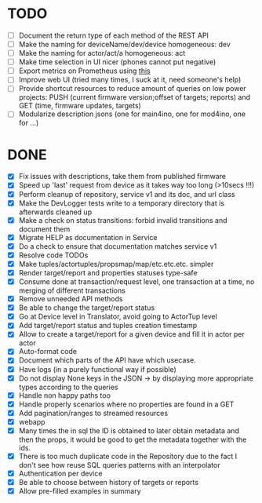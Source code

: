 # TODO

- [ ] Document the return type of each method of the REST API
- [ ] Make the naming for deviceName/dev/device homogeneous: dev
- [ ] Make the naming for actor/act/a homogeneous: act
- [ ] Make time selection in UI nicer (phones cannot put negative)
- [ ] Export metrics on Prometheus using [this](https://github.com/prometheus/client_java)
- [ ] Improve web UI (tried many times, I suck at it, need someone's help)
- [ ] Provide shortcut resources to reduce amount of queries on low power projects: PUSH (current firmware version;offset of targets; reports) and GET (time, firmware updates, targets)
- [ ] Modularize description jsons (one for main4ino, one for mod4ino, one for ...)

# DONE

- [x] Fix issues with descriptions, take them from published firmware
- [x] Speed up 'last' request from device as it takes way too long (>10secs !!!)
- [x] Perform cleanup of repository, service v1 and its doc, and url class
- [x] Make the DevLogger tests write to a temporary directory that is afterwards cleaned up
- [x] Make a check on status transitions: forbid invalid transitions and document them
- [x] Migrate HELP as documentation in Service
- [x] Do a check to ensure that documentation matches service v1
- [x] Resolve code TODOs
- [x] Make tuples/actortuples/propsmap/map/etc.etc.etc. simpler
- [x] Render target/report and properties statuses type-safe
- [x] Consume done at transaction/request level, one transaction at a time, no merging of different transactions
- [x] Remove unneeded API methods
- [x] Be able to change the target/report status
- [x] Go at Device level in Translator, avoid going to ActorTup level
- [x] Add target/report status and tuples creation timestamp
- [x] Allow to create a target/report for a given device and fill it in actor per actor
- [x] Auto-format code
- [x] Document which parts of the API have which usecase.
- [x] Have logs (in a purely functional way if possible)
- [x] Do not display None keys in the JSON -> by displaying more appropriate types according to the queries
- [x] Handle non happy paths too
- [x] Handle properly scenarios where no properties are found in a GET
- [x] Add pagination/ranges to streamed resources
- [x] webapp
- [x] Many times the in sql the ID is obtained to later obtain metadata and then the props, it would be good to get the metadata together with the ids.
- [x] There is too much duplicate code in the Repository due to the fact I don't see how reuse SQL queries patterns with an interpolator
- [x] Authentication per device
- [x] Be able to choose between history of targets or reports
- [x] Allow pre-filled examples in summary
